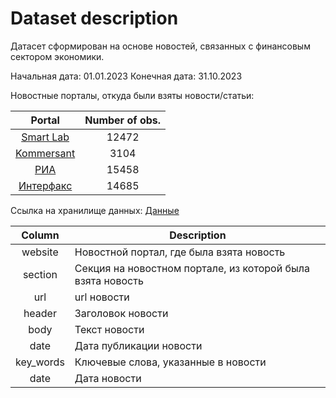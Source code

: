 # Dataset description

Датасет сформирован на основе новостей, связанных с финансовым сектором экономики.

Начальная дата: 01.01.2023
Конечная дата: 31.10.2023

Новостные порталы, откуда были взяты новости/статьи: 

| Portal | Number of obs. |
|:------:|:------:|
|[Smart Lab](https://smart-lab.ru/news/)|12472|
|[Kommersant](https://www.kommersant.ru/finance?from=burger)|3104|
|[РИА](https://ria.ru/economy/)|15458|
|[Интерфакс](https://www.interfax.ru/business/)|14685|

Ссылка на хранилище данных: [Данные](https://disk.yandex.ru/d/snDpPgzEwMECiA)

| Column | Description |
|:------:|------|
| website | Новостной портал, где была взята новость |
| section | Секция на новостном портале, из которой была взята новость |
| url | url новости |
| header | Заголовок новости |
| body | Текст новости |
| date | Дата публикации новости |
| key_words | Ключевые слова, указанные в новости |
| date | Дата новости |